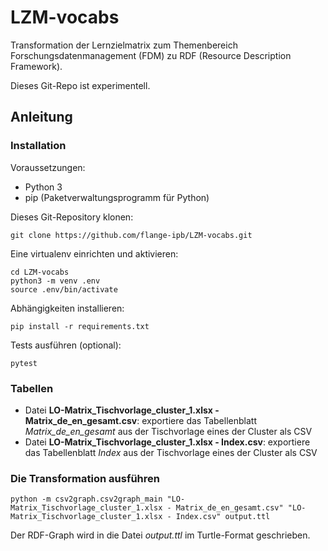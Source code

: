# LZM-vocabs
Transformation der Lernzielmatrix zum Themenbereich Forschungsdatenmanagement (FDM) zu RDF (Resource Description Framework).

Dieses Git-Repo ist experimentell.

## Anleitung

### Installation
Voraussetzungen:
* Python 3
* pip (Paketverwaltungsprogramm für Python)

Dieses Git-Repository klonen:
```
git clone https://github.com/flange-ipb/LZM-vocabs.git
```

Eine virtualenv einrichten und aktivieren:
```
cd LZM-vocabs
python3 -m venv .env
source .env/bin/activate
```

Abhängigkeiten installieren:
```
pip install -r requirements.txt
```

Tests ausführen (optional):
```
pytest
```

### Tabellen
* Datei __LO-Matrix_Tischvorlage_cluster_1.xlsx - Matrix_de_en_gesamt.csv__: exportiere das Tabellenblatt *Matrix_de_en_gesamt* aus der Tischvorlage eines der Cluster als CSV
* Datei __LO-Matrix_Tischvorlage_cluster_1.xlsx - Index.csv__: exportiere das Tabellenblatt *Index* aus der Tischvorlage eines der Cluster als CSV

### Die Transformation ausführen
```
python -m csv2graph.csv2graph_main "LO-Matrix_Tischvorlage_cluster_1.xlsx - Matrix_de_en_gesamt.csv" "LO-Matrix_Tischvorlage_cluster_1.xlsx - Index.csv" output.ttl
```
Der RDF-Graph wird in die Datei _output.ttl_ im Turtle-Format geschrieben.
